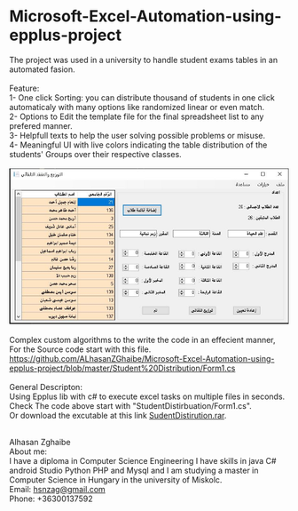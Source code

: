 # Microsoft-Excel-Automation-using-epplus-project
The project was used in a university to handle student exams tables in an automated fasion.<br/>
<br/>
Feature:<br/>
1-  One click Sorting: you can distribute thousand of students in one click automaticaly with many options like randomized linear or even match.<br/>
2- Options to Edit the template file for the final spreadsheet list to any prefered manner.<br/>
3- Helpfull texts to help the user solving possible problems or misuse.<br/>
4- Meaningful UI with live colors indicating the table distribution of the students' Groups over their respective classes.<br/>
<br/>
![alt text](https://github.com/ALhasanZGhaibe/Microsoft-Excel-Automation-using-epplus-project/raw/master/Student%20Distribution.JPG)<br/><br/>
Complex custom algorithms to the write the code in an effecient manner,<br/>
For the Source code start with this file.<br/>
https://github.com/ALhasanZGhaibe/Microsoft-Excel-Automation-using-epplus-project/blob/master/Student%20Distribution/Form1.cs<br/><br/>
General Descripton:<br/>
Using Epplus lib with c# to execute excel tasks on multiple files in seconds. <br/>
Check The code above start with "StudentDistirbuation/Form1.cs".<br/>
Or download the excutable at this link <a href="https://github.com/ALhasanZGhaibe/epplus-project/raw/master/StudentDisturbution.rar">SudentDistirution.rar</a>.<br/><br/>

Alhasan Zghaibe <br/>
About me:<br/>
I have a diploma in Computer Science Engineering I have skills in java C# android Studio Python PHP and Mysql and I am studying a master in Computer Science in Hungary in the university of Miskolc.<br/>
Email: hsnzag@gmail.com<br/>
Phone: +36300137592<br/>

